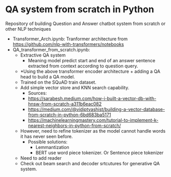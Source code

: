 # QA system from scratch in Python

Repository of building Question and Answer chatbot system from scratch or other NLP techniques

* Transformer_Arch.ipynb: Tranformer architecture from https://github.com/nlp-with-transformers/notebooks
* QA_transformer_from_scratch.ipynb:
  * Extractive QA system
    * Meaning model predict start and end of an answer sentence extracted from context according to question query. 
  * *Using the above transformer encoder architecture + adding a QA head to build a QA model.
  * Trained on the SQuAD train dataset.
  * Add simple vector store and KNN search capability.
    * Sources:
    * https://sarabesh.medium.com/how-i-built-a-vector-db-with-hnsw-from-scratch-a311b6eac082
    * https://medium.com/@vidiptvashist/building-a-vector-database-from-scratch-in-python-6bd683ba5171
    * https://machinelearningmastery.com/tutorial-to-implement-k-nearest-neighbors-in-python-from-scratch/
  * However, need to refine tokenizer as the model cannot handle words it has never seen before.
    * Possible solutions:
      * Lemmantization
      * BERT use word piece tokenizer. Or Sentence piece tokenizer
  * Need to add reader
  * Check out beam search and decoder srtcutures for generative QA system. 
